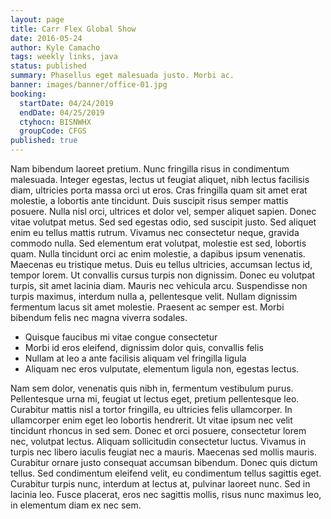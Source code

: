 ```yaml
---
layout: page
title: Carr Flex Global Show
date: 2016-05-24
author: Kyle Camacho
tags: weekly links, java
status: published
summary: Phasellus eget malesuada justo. Morbi ac.
banner: images/banner/office-01.jpg
booking:
  startDate: 04/24/2019
  endDate: 04/25/2019
  ctyhocn: BISNWHX
  groupCode: CFGS
published: true
---
```

Nam bibendum laoreet pretium. Nunc fringilla risus in condimentum malesuada. Integer egestas, lectus ut feugiat aliquet, nibh lectus facilisis diam, ultricies porta massa orci ut eros. Cras fringilla quam sit amet erat molestie, a lobortis ante tincidunt. Duis suscipit risus semper mattis posuere. Nulla nisl orci, ultrices et dolor vel, semper aliquet sapien. Donec vitae volutpat metus. Sed sed egestas odio, sed suscipit justo. Sed aliquet enim eu tellus mattis rutrum. Vivamus nec consectetur neque, gravida commodo nulla. Sed elementum erat volutpat, molestie est sed, lobortis quam. Nulla tincidunt orci ac enim molestie, a dapibus ipsum venenatis. Maecenas eu tristique metus. Duis eu tellus ultricies, accumsan lectus id, tempor lorem.
Ut convallis cursus turpis non dignissim. Donec eu volutpat turpis, sit amet lacinia diam. Mauris nec vehicula arcu. Suspendisse non turpis maximus, interdum nulla a, pellentesque velit. Nullam dignissim fermentum lacus sit amet molestie. Praesent ac semper est. Morbi bibendum felis nec magna viverra sodales.

* Quisque faucibus mi vitae congue consectetur
* Morbi id eros eleifend, dignissim dolor quis, convallis felis
* Nullam at leo a ante facilisis aliquam vel fringilla ligula
* Aliquam nec eros vulputate, elementum ligula non, egestas lectus.

Nam sem dolor, venenatis quis nibh in, fermentum vestibulum purus. Pellentesque urna mi, feugiat ut lectus eget, pretium pellentesque leo. Curabitur mattis nisl a tortor fringilla, eu ultricies felis ullamcorper. In ullamcorper enim eget leo lobortis hendrerit. Ut vitae ipsum nec velit tincidunt rhoncus in sed sem. Donec et orci posuere, consectetur lorem nec, volutpat lectus. Aliquam sollicitudin consectetur luctus. Vivamus in turpis nec libero iaculis feugiat nec a mauris. Maecenas sed mollis mauris. Curabitur ornare justo consequat accumsan bibendum. Donec quis dictum tellus. Sed condimentum eleifend velit, eu condimentum tellus sagittis eget. Curabitur turpis nunc, interdum at lectus at, pulvinar laoreet nunc. Sed in lacinia leo. Fusce placerat, eros nec sagittis mollis, risus nunc maximus leo, in elementum diam ex nec sem.
